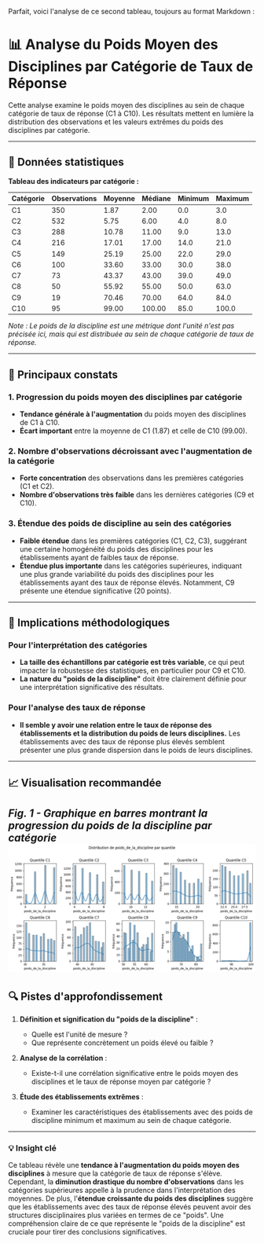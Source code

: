 Parfait, voici l'analyse de ce second tableau, toujours au format Markdown :

# 📊 Analyse du Poids Moyen des Disciplines par Catégorie de Taux de Réponse

Cette analyse examine le poids moyen des disciplines au sein de chaque catégorie de taux de réponse (C1 à C10). Les résultats mettent en lumière la distribution des observations et les valeurs extrêmes du poids des disciplines par catégorie.

-----

## 🔢 Données statistiques

**Tableau des indicateurs par catégorie :**

| Catégorie | Observations | Moyenne | Médiane | Minimum | Maximum |
|-----------|--------------|---------|---------|---------|---------|
| C1        | 350          | 1.87    | 2.00    | 0.0     | 3.0     |
| C2        | 532          | 5.75    | 6.00    | 4.0     | 8.0     |
| C3        | 288          | 10.78   | 11.00   | 9.0     | 13.0    |
| C4        | 216          | 17.01   | 17.00   | 14.0    | 21.0    |
| C5        | 149          | 25.19   | 25.00   | 22.0    | 29.0    |
| C6        | 100          | 33.60   | 33.00   | 30.0    | 38.0    |
| C7        | 73           | 43.37   | 43.00   | 39.0    | 49.0    |
| C8        | 50           | 55.92   | 55.00   | 50.0    | 63.0    |
| C9        | 19           | 70.46   | 70.00   | 64.0    | 84.0    |
| C10       | 95           | 99.00   | 100.00  | 85.0    | 100.0   |

*Note : Le poids de la discipline est une métrique dont l'unité n'est pas précisée ici, mais qui est distribuée au sein de chaque catégorie de taux de réponse.*

-----

## 🎯 Principaux constats

### 1\. Progression du poids moyen des disciplines par catégorie

  - **Tendance générale à l'augmentation** du poids moyen des disciplines de C1 à C10.
  - **Écart important** entre la moyenne de C1 (1.87) et celle de C10 (99.00).

### 2\. Nombre d'observations décroissant avec l'augmentation de la catégorie

  - **Forte concentration** des observations dans les premières catégories (C1 et C2).
  - **Nombre d'observations très faible** dans les dernières catégories (C9 et C10).

### 3\. Étendue des poids de discipline au sein des catégories

  - **Faible étendue** dans les premières catégories (C1, C2, C3), suggérant une certaine homogénéité du poids des disciplines pour les établissements ayant de faibles taux de réponse.
  - **Étendue plus importante** dans les catégories supérieures, indiquant une plus grande variabilité du poids des disciplines pour les établissements ayant des taux de réponse élevés. Notamment, C9 présente une étendue significative (20 points).

-----

## 🏫 Implications méthodologiques

### Pour l'interprétation des catégories

  - **La taille des échantillons par catégorie est très variable**, ce qui peut impacter la robustesse des statistiques, en particulier pour C9 et C10.
  - **La nature du "poids de la discipline"** doit être clairement définie pour une interprétation significative des résultats.

### Pour l'analyse des taux de réponse

  - **Il semble y avoir une relation entre le taux de réponse des établissements et la distribution du poids de leurs disciplines.** Les établissements avec des taux de réponse plus élevés semblent présenter une plus grande dispersion dans le poids de leurs disciplines.

-----

## 📈 Visualisation recommandée

*Fig. 1 - Graphique en barres montrant la progression du poids de la discipline par catégorie*
![Distribution des poids de discipline par catégorie](../Images/poids_de_la_discipline.png)  
-----

## 🔍 Pistes d'approfondissement

1.  **Définition et signification du "poids de la discipline"** :

      - Quelle est l'unité de mesure ?
      - Que représente concrètement un poids élevé ou faible ?

2.  **Analyse de la corrélation** :

      - Existe-t-il une corrélation significative entre le poids moyen des disciplines et le taux de réponse moyen par catégorie ?

3.  **Étude des établissements extrêmes** :

      - Examiner les caractéristiques des établissements avec des poids de discipline minimum et maximum au sein de chaque catégorie.

-----

### 💡 Insight clé

Ce tableau révèle une **tendance à l'augmentation du poids moyen des disciplines** à mesure que la catégorie de taux de réponse s'élève. Cependant, la **diminution drastique du nombre d'observations** dans les catégories supérieures appelle à la prudence dans l'interprétation des moyennes. De plus, l'**étendue croissante du poids des disciplines** suggère que les établissements avec des taux de réponse élevés peuvent avoir des structures disciplinaires plus variées en termes de ce "poids". Une compréhension claire de ce que représente le "poids de la discipline" est cruciale pour tirer des conclusions significatives.
